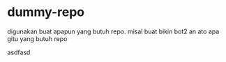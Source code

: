 # dummy-repo
digunakan buat apapun yang butuh repo. misal buat bikin bot2 an ato apa gitu yang butuh repo

asdfasd
